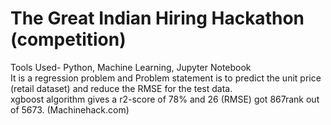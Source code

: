# The Great Indian Hiring Hackathon (competition)

Tools Used- Python, Machine Learning, Jupyter Notebook </br>
It is a regression problem and Problem statement is to predict the unit price (retail dataset) and reduce the RMSE for the test data.</br>
xgboost algorithm gives a r2-score of 78% and 26 (RMSE) got 867rank out of 5673. (Machinehack.com)</br>

